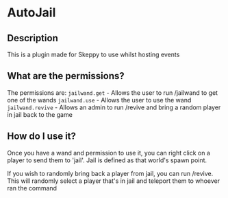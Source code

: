 # AutoJail

## Description
This is a plugin made for Skeppy to use whilst hosting events

## What are the permissions?
The permissions are:
`jailwand.get` - Allows the user to run /jailwand to get one of the wands
`jailwand.use` - Allows the user to use the wand 
`jailwand.revive` - Allows an admin to run /revive and bring a random player in jail back to the game

## How do I use it?
Once you have a wand and permission to use it, you can right click on a player to send them to 'jail'. Jail is defined as that world's spawn point.

If you wish to randomly bring back a player from jail, you can run /revive. This will randomly select a player that's in jail and teleport them to whoever ran the command
